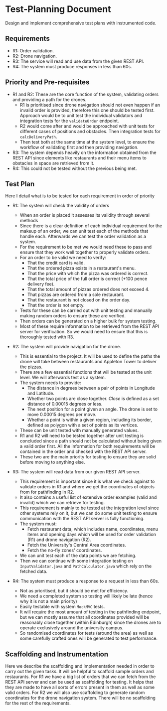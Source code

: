 # Test-Planning Document
Design and implement comprehensive test plans with instrumented code.


## Requirements
- R1: Order validation.
- R2: Drone navigation.
- R3: The service will read and use data from the given REST API.
- R4: The system must produce responses in less than 60s.

## Priority and Pre-requisites
- R1 and R2: These are the core function of the system, validating orders and providing a path for the drones.
  - R1 is prioritised since drone navigation should not even happen if an invalid order is provided, therefore this one should be tested first. Approach would be to unit test the individual validators and integration tests for the `validateOrder` endpoint.
  - R2 would come after and would be approached with unit tests for different cases of positions and obstacles. Then integration tests for `calcDeliveryPath`.
  - Then test both at the same time at the system level, to ensure the workflow of validating first and then providing navigation.
- R3: The system depends heavily on the information obtained from the REST API since elements like restaurants and their menu items to obstacles in space are retrieved from it.
- R4: This could not be tested without the previous being met.

## Test Plan
Here I detail what is to be tested for each requirement in order of priority
- R1: The system will check the validity of orders
  - When an order is placed it assesses its validity through several methods
  - Since there is a clear definition of each individual requirement for the makeup of an order, we can unit test each of the methods that handle each. Afterwards we can test the order validation as a system.
  - For the requirement to be met we would need these to pass and ensure that they work well together to properly validate orders.
  - For an order to be valid we need to verify:
    - That the credit card is valid.
    - That the ordered pizza exists in a restaurant's menu.
    - That the price with which the pizza was ordered is correct.
    - That the total price of the full order is correct (+100 pence delivery fee).
    - That the total amount of pizzas ordered does not exceed 4.
    - That pizzas are ordered from a sole restaurant.
    - That the restaurant is not closed on the order day.
    - That the order is not empty.
  - Tests for these can be carried out with unit testing and manually making random orders to ensure these are verified.
  - Then orders can be generated on a higher bulk for system testing.
  - Most of these require information to be retrieved from the REST API server for verification. So we would need to ensure that this is thoroughly tested with R3.
  
- R2: The system will provide navigation for the drone.
  - This is essential to the project. It will be used to define the paths the drone will take between restaurants and Appleton Tower to deliver the pizzas.
  - There are a few essential functions that will be tested at the unit level. We will afterwards test as a system.
  - The system needs to provide:
    - The distance in degrees between a pair of points in Longitude and Latitude.
    - Whether two points are close together. *Close* is defined as a set distance of 0.00015 degrees or less.
    - The next position for a point given an angle. The drone is set to move 0.00015 degrees per move.
    - Whether a point is within a given region, including its border, defined as polygon with a set of points as its vertices.
  - These can be unit tested with manually generated values.
  - R1 and R2 will need to be tested together after unit testing is concluded since a path should not be calculated without being given a valid order first. All the information for both requirements will be contained in the order and checked with the REST API server.
  - These two are the main priority for testing to ensure they are solid before moving to anything else.

- R3: The system will read data from our given REST API server.
  - This requirement is important since it is what we check against to validate orders in R1 and where we get the coordinates of objects from for pathfinding in R2.
  - It also contains a useful list of extensive order examples (valid and invalid) which we can retrieve for testing.
  - This requirement is mainly to be tested at the integration level since other systems rely on it, but we can do some unit testing to ensure communication with the REST API server is fully functioning.
  - The system must:
    - Fetch restaurant data, which includes name, coordinates, menu items and opening days which will be used for order validation (R1) and drone navigation (R2).
    - Fetch the University's Central Area coordinates.
    - Fetch the no-fly zones' coordinates.
  - We can unit test each of the data points we are fetching.
  - Then we can continue with some integration testing on `InputValidator.java` and `PathCalculator.java` which rely on the fetched data.

- R4: The system must produce a response to a request in less than 60s.
  - Not as prioritised, but it should be met for efficiency.
  - We need a completed system so testing will likely be late (hence why it is not a main priority)
  - Easily testable with system `MockMVC` tests.
  - It will require the most amount of testing in the pathfinding endpoint, but we can mostly assume that all coordinates provided will be reasonably close together (within Edinburgh) since the drones are to operate exclusively around the university campus.
  - So randomised coordinates for tests (around the area) as well as some carefully crafted ones will be generated to test performance.


## Scaffolding and Instrumentation
Here we describe the scaffolding and implementation needed in order to carry out the given tasks.
It will be helpful to scaffold sample orders and restaurants. For R1 we have a big list of orders that we can fetch from the REST API server and can be used as scaffolding for testing. It helps that they are made to have all sorts of errors present in them as well as some valid orders.
For R2 we will also use scaffolding to generate random coordinates for the drone navigation system.
There will be no scaffolding for the rest of the requirements.